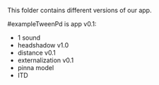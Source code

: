 This folder contains different versions of our app.

#exampleTweenPd is app v0.1:
- 1 sound
- headshadow v1.0
- distance v0.1
- externalization v0.1
- pinna model
- ITD

